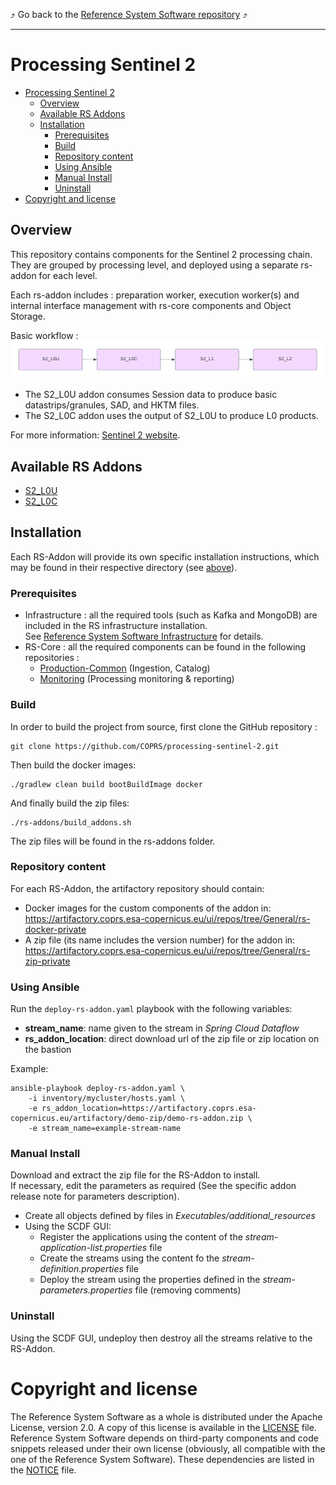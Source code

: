 :arrow_heading_up:
Go back to the
[Reference System Software repository](https://github.com/COPRS/reference-system-software)
:arrow_heading_up:

---

# Processing Sentinel 2

<!-- TOC -->
* [Processing Sentinel 2](#processing-sentinel-2)
  * [Overview](#overview)
  * [Available RS Addons](#available-rs-addons)
  * [Installation](#installation)
    * [Prerequisites](#prerequisites)
    * [Build](#build)
    * [Repository content](#repository-content)
    * [Using Ansible](#using-ansible)
    * [Manual Install](#manual-install)
    * [Uninstall](#uninstall)
* [Copyright and license](#copyright-and-license)
<!-- TOC -->

## Overview

This repository contains components for the Sentinel 2 processing chain.  
They are grouped by processing level, and deployed using a separate rs-addon for each level.

Each rs-addon includes : preparation worker, execution worker(s) and internal interface management
with rs-core components and Object Storage.

Basic workflow :  
![](inputs/media/s2_basic_workflow.png)

- The S2_L0U addon consumes Session data to produce basic datastrips/granules, SAD, and HKTM files.
- The S2_L0C addon uses the output of S2_L0U to produce L0 products.

For more information: [Sentinel 2 website](https://sentinels.copernicus.eu/web/sentinel/missions/sentinel-2).

## Available RS Addons

- [S2_L0U](rs-addons/S2_L0U)
- [S2_L0C](rs-addons/S2_L0C)

## Installation

Each RS-Addon will provide its own specific installation instructions, which may be found in their respective directory (see [above](#available-rs-addons)).

### Prerequisites

- Infrastructure : all the required tools (such as Kafka and MongoDB) are included in the RS infrastructure installation.  
  See  [Reference System Software Infrastructure](https://github.com/COPRS/infrastructure) for details.
- RS-Core : all the required components can be found in the following repositories :
    - [Production-Common](https://github.com/COPRS/production-common) (Ingestion, Catalog)
    - [Monitoring](https://github.com/COPRS/monitoring) (Processing monitoring & reporting)

### Build

In order to build the project from source, first clone the GitHub repository :

```shellsession
git clone https://github.com/COPRS/processing-sentinel-2.git
```

Then build the docker images:

```shellsession
./gradlew clean build bootBuildImage docker
```

And finally build the zip files:

```shellsession
./rs-addons/build_addons.sh
```

The zip files will be found in the rs-addons folder.

### Repository content

For each RS-Addon, the artifactory repository should contain:

- Docker images for the custom components of the addon in:  
  https://artifactory.coprs.esa-copernicus.eu/ui/repos/tree/General/rs-docker-private
- A zip file (its name includes the version number) for the addon in:  
  https://artifactory.coprs.esa-copernicus.eu/ui/repos/tree/General/rs-zip-private

### Using Ansible

Run the `deploy-rs-addon.yaml` playbook with the following variables:

- **stream_name**: name given to the stream in *Spring Cloud Dataflow*
- **rs_addon_location**: direct download url of the zip file or zip location on the bastion

Example:

```shellsession
ansible-playbook deploy-rs-addon.yaml \
    -i inventory/mycluster/hosts.yaml \
    -e rs_addon_location=https://artifactory.coprs.esa-copernicus.eu/artifactory/demo-zip/demo-rs-addon.zip \
    -e stream_name=example-stream-name
```

### Manual Install

Download and extract the zip file for the RS-Addon to install.  
If necessary, edit the parameters as required (See the specific addon release note for parameters description).

- Create all objects defined by files in _Executables/additional_resources_
- Using the SCDF GUI:
    - Register the applications using the content of the _stream-application-list.properties_ file
    - Create the streams using the content fo the _stream-definition.properties_ file
    - Deploy the stream using the properties defined in the _stream-parameters.properties_ file (removing comments)

### Uninstall

Using the SCDF GUI, undeploy then destroy all the streams relative to the RS-Addon.

# Copyright and license

The Reference System Software as a whole is distributed under the Apache License, version 2.0. A copy of this license is available in the [LICENSE](LICENSE) file. Reference System Software depends on third-party components and code snippets released under their own license (obviously, all compatible with the one of the Reference System Software). These dependencies are listed in the [NOTICE](NOTICE.md) file.
